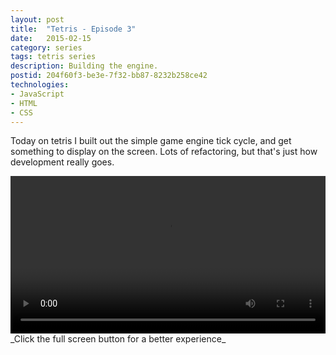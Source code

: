 ```yaml
---
layout: post
title:  "Tetris - Episode 3"
date:   2015-02-15
category: series
tags: tetris series
description: Building the engine.
postid: 204f60f3-be3e-7f32-bb87-8232b258ce42
technologies:
- JavaScript
- HTML
- CSS
---
```


Today on tetris I built out the simple game engine tick cycle, and get something to display on the screen. Lots of refactoring, but that's just how development really goes.

<video style="width:100%;" controls>
	<source src="http://videos.quarrantine.com:8000?name=tetris3.mp4" type="video/mp4">
</video>
_Click the full screen button for a better experience_
